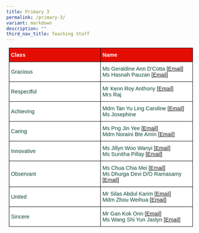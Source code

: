 ```yaml
---
title: Primary 3
permalink: /primary-3/
variant: markdown
description: ""
third_nav_title: Teaching Staff
---
```

<style type="text/css">
.tg  {border-collapse:collapse;border-spacing:0;margin:0px auto;}
.tg td{border-color:black;border-style:solid;border-width:1px;font-family:Arial, sans-serif;font-size:14.5px;
  overflow:hidden;padding:10px 5px;word-break:normal;}
.tg th{border-color:black;border-style:solid;border-width:1px;font-family:Arial, sans-serif;font-size:14.5px;
  font-weight:normal;overflow:hidden;padding:10px 5px;word-break:normal;}
.tg .tg-yhj3{background-color:#FFF;color:#0C463A;text-align:left;vertical-align:middle}
.tg .tg-feqv{background-color:#E40D03;color:#666;font-weight:bold;text-align:left;vertical-align:middle}
.tg .tg-o5fr{background-color:#FFF;color:#FD6500;text-align:left;vertical-align:middle}
</style>

<style type="text/css">
.tg  {border-collapse:collapse;border-spacing:0;margin:0px auto;}
.tg td{border-color:black;border-style:solid;border-width:1px;font-family:Arial, sans-serif;font-size:14.5px;
  overflow:hidden;padding:10px 5px;word-break:normal;}
.tg th{border-color:black;border-style:solid;border-width:1px;font-family:Arial, sans-serif;font-size:14.5px;
  font-weight:normal;overflow:hidden;padding:10px 5px;word-break:normal;}
.tg .tg-yhj3{background-color:#FFF;color:#0C463A;text-align:left;vertical-align:middle}
.tg .tg-feqv{background-color:#E40D03;color:#666;font-weight:bold;text-align:left;vertical-align:middle}
.tg .tg-o5fr{background-color:#FFF;color:#FD6500;text-align:left;vertical-align:middle}
</style>

<table class="tg" style="undefined;table-layout: fixed; width: 491px">
</table><table class="tg" style="undefined;table-layout: fixed; width: 491px">
<colgroup>
<col style="width: 320px">
<col style="width: 320px">
</colgroup>

<tbody>
  <tr>
    <td class="tg-feqv"><span style="color:#FFFFFF;background-color:#E40D03">Class</span></td>
    <td class="tg-feqv"><span style="color:#FFFFFF;background-color:#E40D03">Name</span></td>
  </tr>
		<tr>
    <td class="tg-yhj3">Gracious</td>
    <td class="tg-yhj3">Ms Geraldine Ann D'Cotta <a target="_blank" rel="noopener noreferrer nofollow" href="mailto:geraldine_ann_dcotta@schools.gov.sg">[Email]</a><br>
Ms Hasnah Pauzan <a target="_blank" rel="noopener noreferrer nofollow" href="mailto:hasnah_pauzan_a@schools.gov.sg">[Email]</a></td></tr>
		<tr>
    <td class="tg-yhj3">Respectful</td>
    <td class="tg-yhj3">Mr Kenn Roy Anthony <a target="_blank" rel="noopener noreferrer nofollow" href="mailto:kenn_roy_anthony@schools.gov.sg">[Email]</a><br>
			Mrs Raj </td></tr>
	<tr>
    <td class="tg-yhj3">Achieving</td>
    <td class="tg-yhj3">Mdm Tan Yu Ling Caroline <a target="_blank" rel="noopener noreferrer nofollow" href="mailto:tan_yu_ling_caroline@schools.gov.sg">[Email]</a><br>
Ms Josephine </td></tr>
<tr><td class="tg-yhj3">Caring</td>
    <td class="tg-yhj3">Ms Png Jin Yee <a target="_blank" rel="noopener noreferrer nofollow" href="mailto:png_jin_yee@schools.gov.sg">[Email]</a><br>
Mdm Noraini Bte Amin <a target="_blank" rel="noopener noreferrer nofollow" href="mailto:noraini_amin@schools.gov.sg">[Email]</a><br>
</td></tr>
<tr>
    <td class="tg-yhj3">Innovative</td>
    <td class="tg-yhj3">Ms Jillyn Woo Wanyi <a target="_blank" rel="noopener noreferrer nofollow" href="mailto:jillyn_woo_wan_yi@schools.gov.sg">[Email]</a><br>
			Ms Sunitha Pillay <a target="_blank" rel="noopener noreferrer nofollow" href="mailto:s_sunitha_pillay@schools.gov.sg">[Email]</a></td></tr>
			<tr>
    <td class="tg-yhj3">Observant</td>
    <td class="tg-yhj3">Ms Chua Chia Mei <a target="_blank" rel="noopener noreferrer nofollow" href="mailto:chua_chia_mei@schools.gov.sg">[Email]</a><br>
			Ms Dhurga Devi D/O Ramasamy <a target="_blank" rel="noopener noreferrer nofollow" href="mailto:dhurga_devi_ramasamy@schools.gov.sg">[Email]</a></td></tr>
				<tr>
    <td class="tg-yhj3">United</td>
    <td class="tg-yhj3">Mr Silas Abdul Karim <a target="_blank" rel="noopener noreferrer nofollow" href="mailto:silas_abdul_karim@schools.gov.sg">[Email]</a><br>
			Mdm Zhou Weihua <a target="_blank" rel="noopener noreferrer nofollow" href="mailto:zhou_weihua@schools.gov.sg">[Email]</a></td></tr>
		<tr>
    <td class="tg-yhj3">Sincere</td>
    <td class="tg-yhj3">Mr Gan Kok Onn <a target="_blank" rel="noopener noreferrer nofollow" href="mailto:gan_kok_onn@schools.gov.sg">[Email]</a><br>
			Ms Wang Shi Yun Jaslyn <a target="_blank" rel="noopener noreferrer nofollow" href="mailto:wang_shiyun_jaslyn@schools.gov.sg">[Email]</a></td></tr>
		<tr>
  
</tr></tbody>
</table>